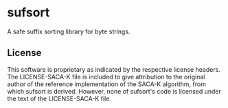 <!--
Copyright 2023-2024 Logan Magee

SPDX-License-Identifier: MPL-2.0
-->

# sufsort

A safe suffix sorting library for byte strings.

## License

This software is proprietary as indicated by the respective license headers. The LICENSE-SACA-K file
is included to give attribution to the original author of the reference implementation of the SACA-K
algorithm, from which sufsort is derived. However, none of sufsort's code is licensed under the text
of the LICENSE-SACA-K file.
